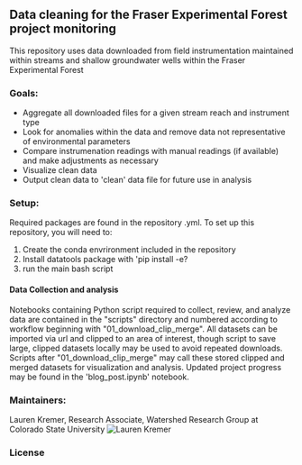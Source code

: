 ## Data cleaning for the Fraser Experimental Forest project monitoring

This repository uses data downloaded from field instrumentation maintained within streams and shallow groundwater wells within the Fraser Experimental Forest

### Goals:
    
   * Aggregate all downloaded files for a given stream reach and instrument type
   * Look for anomalies within the data and remove data not representative of environmental parameters
   * Compare instrumenation readings with manual readings (if available) and make adjustments as necessary 
   * Visualize clean data
   * Output clean data to 'clean' data file for future use in analysis
    
### Setup:
    
   Required packages are found in the repository .yml. To set up this repository, you will need to:
   1. Create the conda envrironment included in the repository
   2. Install datatools package with 'pip install -e?
   3. run the main bash script
   
#### Data Collection  and analysis 

Notebooks containing Python script required to collect, review, and analyze data are contained in the "scripts" directory and numbered according to workflow beginning with "01_download_clip_merge".  All datasets can be imported via url and clipped to an area of interest, though script to save large, clipped datasets locally may be used to avoid repeated downloads. Scripts after "01_download_clip_merge" may call these stored clipped and merged datasets for visualization and analysis. Updated project progress may be found in the 'blog_post.ipynb' notebook.

### Maintainers:
Lauren Kremer, 
Research Associate, 
Watershed Research Group at Colorado State University
![Lauren Kremer](https://avatars.githubusercontent.com/u/70210769?v=4)
     

### License   




